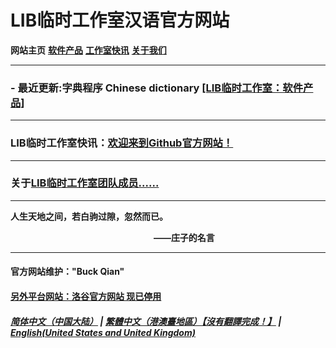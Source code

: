 # LIB临时工作室汉语官方网站

**网站主页** **[软件产品](Software)** **[工作室快讯](News)** **[关于我们](About_us)** 

------------
### - 最近更新:字典程序 Chinese dictionary [[LIB临时工作室：软件产品]](Software)

------------
### LIB临时工作室快讯：[欢迎来到Github官方网站！](news/welcome)

------------
### 关于[LIB临时工作室团队成员......](About_us)

------------

**人生天地之间，若白驹过隙，忽然而已。**

**$\qquad\qquad\qquad\qquad\qquad\qquad\qquad$——庄子的名言**

------------
#### 官方网站维护："Buck Qian"
#### [另外平台网站：洛谷官方网站 现已停用](https://www.luogu.com.cn/paste/libps)

##### [简体中文（中国大陆）](index) | [繁體中文（港澳臺地區）【沒有翻譯完成！】](tc/index) | **[English(United States and United Kingdom)](en/index)**
